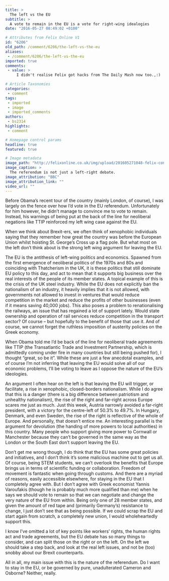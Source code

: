 ```yaml
---
title: >
  The left vs the EU
subtitle: >
  A vote to remain in the EU is a vote for right-wing idealogies
date: "2016-05-27 08:49:02 +0100"

# Attributes from Felix Online V1
id: "6206"
old_path: /comment/6206/the-left-vs-the-eu
aliases:
 - /comment/6206/the-left-vs-the-eu
imported: true
comments:
 - value: >
     I didn't realise Felix got hacks from The Daily Mash now too.,:)

# Article Taxonomies
categories:
 - comment
tags:
 - imported
 - image
 - imported_comments
authors:
 - bs2314
highlights:
 - comment

# Homepage control params
headline: true
featured: true

# Image metadata
image_path: "http://felixonline.co.uk/img/upload/201605271048-felix-conservatives say yes.jpg"
image_caption: >
  The referendum is not just a left-right debate.
image_attribution: "BBC"
image_attribution_link: ""
video_url: ""
---
```


Before Obama’s recent tour of the country (mainly London, of course), I was largely on the fence over how I’d vote in the EU referendum. Unfortunately for him however, he didn’t manage to convince me to vote to remain. Instead, his warnings of being put at the back of the line for neoliberal negations like TTIP reinforced my left wing case against the EU.

When we think about Brexit-ers, we often think of xenophobic individuals saying that they remember how great the country was before the European Union whilst hoisting St. George’s Cross up a flag pole. But what most on the left don’t think about is the strong left wing argument for leaving the EU.

The EU is the antithesis of left-wing politics and economics. Spawned from the first emergence of neoliberal politics of the 1970s and 80s and coinciding with Thatcherism in the UK, it is these politics that still dominate EU policy to this day, and act to mean that it supports big business over the real interests of the people of its member states. A topical example of this is the crisis of the UK steel industry. While the EU does not explicitly ban the nationalism of an industry, it heavily implies that it is not allowed, with governments not allowed to invest in ventures that would reduce competition in the market and reduce the profits of other businesses (even if it means saving 40,000 jobs). This also poses a problem to renationalising the railways, an issue that has regained a lot of support lately. Would state ownership and operation of rail services reduce competition in the transport sector? Of course – but hopefully to the benefit of those that use it. And of course, we cannot forget the ruthless imposition of austerity policies on the Greek economy.

When Obama told me I’d be back of the line for neoliberal trade agreements like TTIP (the Transatlantic Trade and Investment Partnership, which is admittedly coming under fire in many countries but still being pushed for), I thought “great, so be it”. While these are just a few anecdotal examples, and of course I’m not inferring that leaving the EU would solve all of our economic problems, I’ll be voting to leave as I oppose the nature of the EU’s ideologies.

An argument I often hear on the left is that leaving the EU will trigger, or facilitate, a rise in xenophobic, closed-borders nationalism. While I do agree that this is a danger (there is a big difference between patriotism and unhealthy nationalism), the rise of the right and far-right across Europe scares me just as much. Just this week, Austria narrowly avoided a far-right president, with a victory for the centre-left of 50.3% to 49.7%. In Hungary, Denmark, and even Sweden, the rise of the right is reflective of the whole of Europe. And personally, that doesn’t entice me. An interesting parallel is the argument for devolution (the handing of more powers to local authorities) in this country. Many people who support giving more power to Cornwall or Manchester because they can’t be governed in the same way as the London or the South East don’t support leaving the EU.

Don’t get me wrong though, I do think that the EU has some great policies and initiatives, and I don’t think it’s some malicious machine out to get us all. Of course, being STEM students, we can’t overlook the benefits that Europe brings us in terms of scientific funding or collaboration. Freedom of movement is fantastic when going through customs. And there are a myriad of reasons, easily accessible elsewhere, for staying in the EU that I completely agree with. But I don’t agree with Greek economist Yannis Varoufakis (though he is probably much more qualified than me) when he says we should vote to remain so that we can negotiate and change the very nature of the EU from within. Being only one of 28 member states, and given the amount of red tape and (primarily Germany’s) resistance to change, I just don’t see that as being possible. If we could scrap the EU and start again from scratch, a completely new union, I would wholeheartedly support this.

I know I’ve omitted a lot of key points like workers’ rights, the human rights act and trade agreements, but the EU debate has so many things to consider, and can split those on the right or on the left. On the left we should take a step back, and look at the real left issues, and not be (too) snobby about our Brexit counterparts.

All in all, my main issue with this is the nature of the referendum. Do I want to stay in the EU, or be governed by pure, unadulterated Cameron and Osborne? Neither, really.
